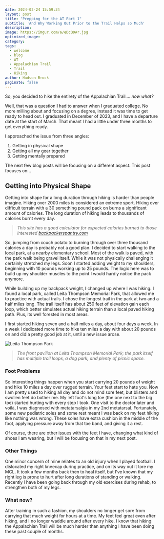 ```yaml
---
date: 2024-02-24 15:59:34
layout: post
title: "Prepping for the AT Part 1"
subtitle: 'And Why Working Out Prior to the Trail Helps so Much'
description:
image: https://imgur.com/a/eDcQ9Ar.jpg
optimized_image:
category:
tags:
  - welcome
  - blog
  - AT
  - Appalachian Trail
  - Trail
  - Hiking
author: Hudson Brock
paginate: false
---
```


So, you decided to hike the entirety of the Appalachian Trail.... *now what?*

Well, that was a question I had to answer when I graduated college. No more milling about and focusing on a degree, instead it was time to get ready to head out. I graduated in December of 2023, and I have a departure date at the start of March. That meant I had a little under three months to get everything ready.

I approached the issue from three angles:

1. Getting in physical shape
2. Getting all my gear together
3. Getting mentally prepared

The next few blog posts will be focusing on a different aspect. This post focuses on...

## Getting into Physical Shape

Getting into shape for a long duration through hiking is harder than people imagine. Hiking over 2000 miles is considered an extreme sport. Hiking over difficult terrain with a 30 something pound pack on burns a significant amount of calories. The long duration of hiking leads to thousands of calories burnt every day. 

> *This site has a good calculator for expected calories burned to those interested [backpackerspantry.com](https://backpackerspantry.com/blogs/news/how-many-calories-does-hiking-burn)*

So, jumping from couch potato to burning through over three thousand calories a day is probably not a good plan. I decided to start walking to the local park, at a nearby elementary school. Most of the walk is paved, with the park walk being gravel itself. While it was not physically challenging it certainly stretched my legs. Soon I started adding weight to my shoulders, beginning with 10 pounds working up to 25 pounds. The logic here was to build up my shoulder muscles to the point I would hardly notice the pack anymore.

While building up my backpack weight, I changed up where I was hiking. I found a local park, called Leita Thompson Memorial Park, that allowed me to practice with actual trails. I chose the longest trail in the park at two and a half miles long. The trail itself has about 250 feet of elevation gain each loop, which better simulates actual hiking terrain than a local paved hiking path. Plus, its well forested in most areas.

I first started hiking seven and a half miles a day, about four days a week. In a week I dedicated more time to hike ten miles a day with about 20 pounds on and did a pretty good job at it, until a new issue arose.

![Leita Thompson Park](https://bt-wpstatic.freetls.fastly.net/wp-content/blogs.dir/826/files/2017/04/Best-Nature-Park-Roswell-GA-750x445.png "Leita Thompson Park")

> *The front pavilion at Leita Thompson Memorial Park; the park itself has multiple trail loops, a dog park, and plenty of picnic space.*


### Foot Problems

So interesting things happen when you start carrying 20 pounds of weight and hike 10 miles a day over rugged terrain. Your feet start to hate you. Now I am pretty used to hiking all day and do not mind sore feet, but blisters and swollen feet do bother me. My left foot's long toe (the one next to the big toe) started hurting with every step I took. One visit to the doctor later and voilà, I was diagnosed with metatarsalgia in my 2nd metatarsal. Fortunately, some new pediatric soles and some rest meant I was back on my feet hiking like nothing was wrong. These soles have extra cushion in the middle of the foot, applying pressure away from that toe band, and giving it a rest. 

Of course, there are other issues with the feet I have, changing what kind of shoes I am wearing, but I will be focusing on that in my next post.

### Other Things

One minor concern of mine relates to an old injury when I played football. I dislocated my right kneecap during practice, and on its way out it tore my MCL. It took a few months back then to heal itself, but I've known that my right leg is prone to hurt after long durations of standing or walking. Recently I have been going back through my old exercises during rehab, to strengthen both of my legs.

### What now?

After training in such a fashion, my shoulders no longer get sore from carrying that much weight for hours at a time. My feet feel great even after hiking, and I no longer waddle around after every hike. I know that hiking the Appalachian Trail will be much harder than anything I have been doing these past couple of months.